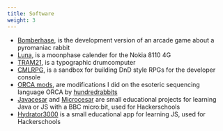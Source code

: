 ```yaml
---
title: Software
weight: 3
---
```

- [Bomberhase](https://branko3000.itch.io/bomberhase), is the development version of an arcade game about a pyromaniac rabbit
- [Luna](https://github.com/branko3000/luna), is a moonphase calender for the Nokia 8110 4G
- [TRAM21](https://github.com/branko3000/tram21), is a typographic drumcomputer
- [CMLRPG](https://github.com/branko3000/cmlrpg), is a sandbox for building DnD style RPGs for the developer console
- [ORCA mods](https://github.com/branko3000/orcamods), are modifications I did on the esoteric sequencing language ORCA by [hundredrabbits](https://100r.co)
- [Javacesar](https://github.com/branko3000/javacesar) and [Microcesar](https://github.com/branko3000/microcesar) are small educational projects for learning Java or JS with a BBC micro:bit, used for Hackerschools
- [Hydrator3000](https://github.com/branko3000/hydrator3000) is a small educational app for learning JS, used for Hackerschools
